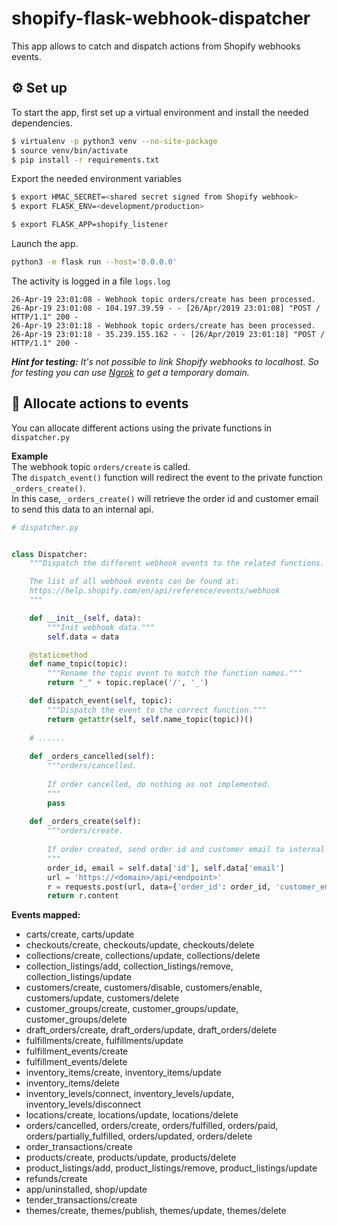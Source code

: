 # shopify-flask-webhook-dispatcher

This app allows to catch and dispatch actions from Shopify webhooks events.

## ⚙️ Set up 
To start the app, first set up a virtual environment and install the needed dependencies.

```sh
$ virtualenv -p python3 venv --no-site-package
$ source venv/bin/activate
$ pip install -r requirements.txt
```

Export the needed environment variables
```sh
$ export HMAC_SECRET=<shared secret signed from Shopify webhook>
$ export FLASK_ENV=<development/production>

$ export FLASK_APP=shopify_listener
```

Launch the app.
```sh
python3 -m flask run --host='0.0.0.0'
```

The activity is logged in a file `logs.log`
```
26-Apr-19 23:01:08 - Webhook topic orders/create has been processed.
26-Apr-19 23:01:08 - 104.197.39.59 - - [26/Apr/2019 23:01:08] "POST / HTTP/1.1" 200 -
26-Apr-19 23:01:18 - Webhook topic orders/create has been processed.
26-Apr-19 23:01:18 - 35.239.155.162 - - [26/Apr/2019 23:01:18] "POST / HTTP/1.1" 200 -
```

_**Hint for testing:** It's not possible to link Shopify webhooks to localhost. So for testing you can use [Ngrok](https://ngrok.com/) to get a temporary domain._

## 🧩 Allocate actions to events
You can allocate different actions using the private functions in `dispatcher.py`  

**Example**  
The webhook topic `orders/create` is called.  
The `dispatch_event()` function will redirect the event to the private function `_orders_create()`.  
In this case, `_orders_create()` will retrieve the order id and customer email to send this data to an internal api.

```python
# dispatcher.py


class Dispatcher:
    """Dispatch the different webhook events to the related functions.

    The list of all webhook events can be found at:
    https://help.shopify.com/en/api/reference/events/webhook
    """

    def __init__(self, data):
        """Init webhook data."""
        self.data = data

    @staticmethod
    def name_topic(topic):
        """Rename the topic event to match the function names."""
        return "_" + topic.replace('/', '_')

    def dispatch_event(self, topic):
        """Dispatch the event to the correct function."""
        return getattr(self, self.name_topic(topic))()
       
    # ......
    
    def _orders_cancelled(self):
    	"""orders/cancelled.
        
        If order cancelled, do nothing as not implemented.
        """
        pass
        
    def _orders_create(self):
    	"""orders/create.
        
        If order created, send order id and customer email to internal API.
        """
    	order_id, email = self.data['id'], self.data['email']
        url = 'https://<domain>/api/<endpoint>'
        r = requests.post(url, data={'order_id': order_id, 'customer_email': email})
        return r.content
```

**Events mapped:**   
* carts/create, carts/update   
* checkouts/create, checkouts/update, checkouts/delete  
* collections/create, collections/update, collections/delete 
* collection_listings/add, collection_listings/remove, collection_listings/update  
* customers/create, customers/disable, customers/enable, customers/update, customers/delete 
* customer_groups/create, customer_groups/update, customer_groups/delete   
* draft_orders/create, draft_orders/update, draft_orders/delete   
* fulfillments/create, fulfillments/update   
* fulfillment_events/create   
* fulfillment_events/delete  
* inventory_items/create, inventory_items/update    
* inventory_items/delete   
* inventory_levels/connect, inventory_levels/update, inventory_levels/disconnect    
* locations/create, locations/update, locations/delete   
* orders/cancelled, orders/create, orders/fulfilled, orders/paid, orders/partially_fulfilled, orders/updated, orders/delete   
* order_transactions/create   
* products/create, products/update, products/delete  
* product_listings/add, product_listings/remove, product_listings/update   
* refunds/create   
* app/uninstalled, shop/update   
* tender_transactions/create     
* themes/create, themes/publish, themes/update, themes/delete   

